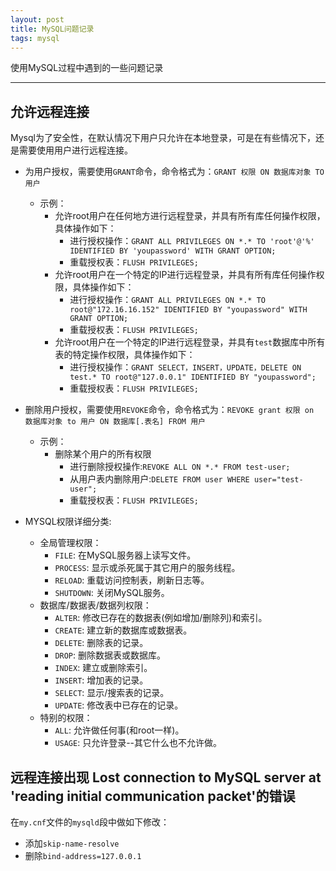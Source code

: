 ```yaml
---
layout: post
title: MySQL问题记录
tags: mysql
---
```


使用MySQL过程中遇到的一些问题记录

----

## 允许远程连接 

Mysql为了安全性，在默认情况下用户只允许在本地登录，可是在有些情况下，还是需要使用用户进行远程连接。

* 为用户授权，需要使用`GRANT`命令，命令格式为：`GRANT 权限 ON 数据库对象 TO 用户`
	* 示例：
		* 允许root用户在任何地方进行远程登录，并具有所有库任何操作权限，具体操作如下：
			* 进行授权操作：`GRANT ALL PRIVILEGES ON *.* TO 'root'@'%' IDENTIFIED BY 'youpassword' WITH GRANT OPTION;`
			* 重载授权表：`FLUSH PRIVILEGES;`
		* 允许root用户在一个特定的IP进行远程登录，并具有所有库任何操作权限，具体操作如下：
			* 进行授权操作：`GRANT ALL PRIVILEGES ON *.* TO root@"172.16.16.152" IDENTIFIED BY "youpassword" WITH GRANT OPTION;`
			* 重载授权表：`FLUSH PRIVILEGES;`
		* 允许root用户在一个特定的IP进行远程登录，并具有`test`数据库中所有表的特定操作权限，具体操作如下：
			* 进行授权操作：`GRANT SELECT，INSERT，UPDATE，DELETE ON test.* TO root@"127.0.0.1" IDENTIFIED BY "youpassword";`
			* 重载授权表：`FLUSH PRIVILEGES;`
* 删除用户授权，需要使用`REVOKE`命令，命令格式为：`REVOKE grant 权限 on 数据库对象 to 用户 ON 数据库[.表名] FROM 用户`
	* 示例：
		* 删除某个用户的所有权限
			* 进行删除授权操作:`REVOKE ALL ON *.* FROM test-user;`
			* 从用户表内删除用户:`DELETE FROM user WHERE user="test-user";`
			* 重载授权表：`FLUSH PRIVILEGES;`

* MYSQL权限详细分类:
	* 全局管理权限：
		* `FILE`: 在MySQL服务器上读写文件。
		* `PROCESS`: 显示或杀死属于其它用户的服务线程。 
		* `RELOAD`: 重载访问控制表，刷新日志等。
		* `SHUTDOWN`: 关闭MySQL服务。
	* 数据库/数据表/数据列权限：
		* `ALTER`: 修改已存在的数据表(例如增加/删除列)和索引。
		* `CREATE`: 建立新的数据库或数据表。 
		* `DELETE`: 删除表的记录。 
		* `DROP`: 删除数据表或数据库。 
		* `INDEX`: 建立或删除索引。
		* `INSERT`: 增加表的记录。
		* `SELECT`: 显示/搜索表的记录。
		* `UPDATE`: 修改表中已存在的记录。
	* 特别的权限： 
		* `ALL`: 允许做任何事(和root一样)。 
		* `USAGE`: 只允许登录--其它什么也不允许做。

## 远程连接出现 Lost connection to MySQL server at 'reading initial communication packet'的错误
在`my.cnf`文件的`mysqld`段中做如下修改：

* 添加`skip-name-resolve`
* 删除`bind-address=127.0.0.1`
